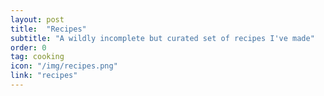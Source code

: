 ```yaml
---
layout: post
title:  "Recipes"
subtitle: "A wildly incomplete but curated set of recipes I've made"
order: 0
tag: cooking
icon: "/img/recipes.png"
link: "recipes"
---
```

